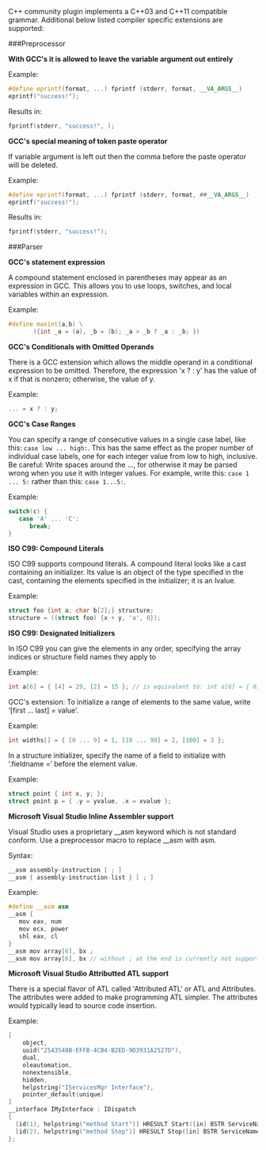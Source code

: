 C++ community plugin implements a C++03 and C++11 compatible grammar. Additional below listed compiler specific extensions are supported:

###Preprocessor

**With GCC's it is allowed to leave the variable argument out entirely**

Example:
```C++
#define eprintf(format, ...) fprintf (stderr, format, __VA_ARGS__)
eprintf("success!");
```
Results in:
```C++
fprintf(stderr, "success!", );
```


**GCC's special meaning of token paste operator**

If variable argument is left out then the comma before the paste operator will be deleted.

Example:
```C++
#define eprintf(format, ...) fprintf (stderr, format, ##__VA_ARGS__)
eprintf("success!");
```
Results in:
```C++
fprintf(stderr, "success!");
```


###Parser

**GCC's statement expression**

A compound statement enclosed in parentheses may appear as an expression in GCC. This allows you to use loops, switches, and local variables within an expression. 

Example:
```C++
#define maxint(a,b) \
       ({int _a = (a), _b = (b); _a > _b ? _a : _b; })
```


**GCC's Conditionals with Omitted Operands**

There is a GCC extension which allows the middle operand in a conditional expression to be omitted. Therefore, the expression 'x ? : y' has the value of x if that is nonzero; otherwise, the value of y.

Example:
```C++
... = x ? : y;
```


**GCC's Case Ranges**

You can specify a range of consecutive values in a single case label, like this: ```case low ... high:```. This has the same effect as the proper number of individual case labels, one for each integer value from low to high, inclusive. Be careful: Write spaces around the ..., for otherwise it may be parsed wrong when you use it with integer values. For example, write this: ```case 1 ... 5:``` rather than this: ```case 1...5:```.

Example:
```C++
switch(c) {
   case 'A' ... 'C':
      break;
}
```


**ISO C99: Compound Literals**

ISO C99 supports compound literals. A compound literal looks like a cast containing an initializer. Its value is an object of the type specified in the cast, containing the elements specified in the initializer; it is an lvalue.

Example:
```C
struct foo {int a; char b[2];} structure;
structure = ((struct foo) {x + y, 'a', 0});
```     


**ISO C99: Designated Initializers**

In ISO C99 you can give the elements in any order, specifying the array indices or structure field names they apply to

Example:
```C
int a[6] = { [4] = 29, [2] = 15 }; // is equivalent to: int a[6] = { 0, 0, 15, 0, 29, 0 };
```

GCC's extension: To initialize a range of elements to the same value, write ‘[first ... last] = value’.

Example:
```C
int widths[] = { [0 ... 9] = 1, [10 ... 99] = 2, [100] = 3 };
```

In a structure initializer, specify the name of a field to initialize with ‘.fieldname =’ before the element value.

Example:
```C
struct point { int x, y; };
struct point p = { .y = yvalue, .x = xvalue };
```



**Microsoft Visual Studio Inline Assembler support**

Visual Studio uses a proprietary __asm keyword which is not standard conform.
Use a preprocessor macro to replace __asm with asm.

Syntax:
```C++
__asm assembly-instruction [ ; ]
__asm { assembly-instruction-list } [ ; ]
```
Example:
```C++
#define __asm asm
__asm {
   mov eax, num
   mov ecx, power
   shl eax, cl
}
__asm mov array[6], bx ;
__asm mov array[6], bx // without ; at the end is currently not supported by Cxx Plugin
```



**Microsoft Visual Studio Attributted ATL support**

There is a special flavor of ATL called 'Attributed ATL' or ATL and Attributes. The attributes were added to make programming ATL simpler. The attributes would typically lead to source code insertion.

Example:
```C++
[
    object,
    uuid("2543548B-EFFB-4CB4-B2ED-9D3931A2527D"),
    dual,
    oleautomation,
    nonextensible,
    hidden,
    helpstring("IServicesMgr Interface"),
    pointer_default(unique)
]
__interface IMyInterface : IDispatch
{
  [id(1), helpstring("method Start")] HRESULT Start([in] BSTR ServiceName);
  [id(2), helpstring("method Stop")] HRESULT Stop([in] BSTR ServiceName);
};
```
